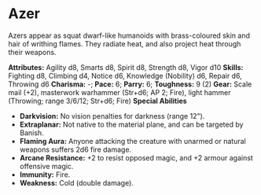# Azer

Azers appear as squat dwarf-like humanoids with brass-coloured skin
and hair of writhing flames. They radiate heat, and also project heat
through their weapons.

**Attributes:** Agility d8, Smarts d8, Spirit d8, Strength d8, Vigor
d10
**Skills:** Fighting d8, Climbing d4, Notice d6, Knowledge (Nobility)
d6, Repair d6, Throwing d6
**Charisma:** -; **Pace:** 6; **Parry:** 6; **Toughness:** 9 (2)
**Gear:** Scale mail (+2), masterwork warhammer (Str+d6; AP 2; Fire),
light hammer (Throwing; range 3/6/12; Str+d6; Fire)
**Special Abilities**

- **Darkvision:** No vision penalties for darkness (range 12").
- **Extraplanar:** Not native to the material plane, and can be targeted
by Banish.
- **Flaming Aura:** Anyone attacking the creature with unarmed or
natural weapons suffers 2d6 fire damage.
- **Arcane Resistance:** +2 to resist opposed magic, and +2 armour
against offensive magic.
- **Immunity:** Fire.
- **Weakness:** Cold (double damage).
